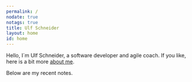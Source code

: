 ```yaml
---
permalink: /
nodate: true
notags: true
title: Ulf Schneider
layout: home
id: home
---
```

Hello, I´m Ulf Schneider, a software developer and agile coach. If you like, here is a bit more [about me](/about/). 

Below are my recent notes.